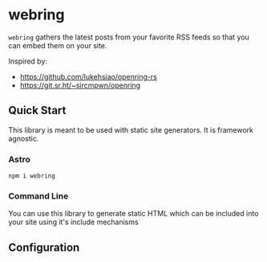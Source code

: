 # webring

`webring` gathers the latest posts from your favorite RSS feeds so that you can embed them on your site.

Inspired by:

- https://github.com/lukehsiao/openring-rs
- https://git.sr.ht/~sircmpwn/openring

## Quick Start

This library is meant to be used with static site generators. It is framework agnostic.

### Astro

```
npm i webring
```

### Command Line

You can use this library to generate static HTML which can be included into your site using it's include mechanisms

## Configuration

```typescript

```
